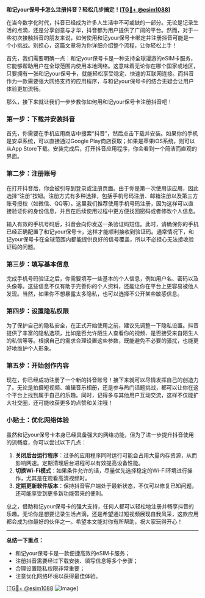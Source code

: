 **和记your保号卡怎么注册抖音？轻松几步搞定！[[TG💪+ @esim1088](https://t.me/s/esim1088)]**

在当今数字化时代，抖音已经成为许多人生活中不可或缺的一部分。无论是记录生活的点滴，还是分享创意与才华，抖音都为用户提供了广阔的平台。然而，对于一些初次接触抖音的朋友来说，如何使用和记your保号卡绑定并注册抖音可能是一个小挑战。别担心，这篇文章将为你详细介绍整个流程，让你轻松上手！

首先，我们需要明确一点：和记your保号卡是一种支持全球漫游的eSIM卡服务，它能够帮助用户在全球范围内使用本地网络。这意味着无论你在哪个国家或地区，只要拥有一张和记your保号卡，就能轻松享受稳定、快速的互联网连接。而抖音作为一款需要强大网络支持的应用程序，与和记your保号卡的结合无疑会让用户体验更加流畅。

那么，接下来就让我们一步步教你如何用和记your保号卡注册抖音吧！

### 第一步：下载并安装抖音

首先，你需要在手机应用商店中搜索“抖音”，然后点击下载并安装。如果你的手机是安卓系统，可以直接通过Google Play商店获取；如果是苹果iOS系统，则可以从App Store下载。安装完成后，打开抖音应用程序，你会看到一个简洁而直观的界面。

### 第二步：注册账号

在打开抖音后，你会被引导到登录或注册页面。由于你是第一次使用该应用，因此选择“注册”按钮。注册方式有多种选择，包括手机号码注册、邮箱注册以及第三方账号授权（如微信、QQ等）。这里我们推荐使用手机号码注册，因为这样可以直接验证你的身份信息，并且在后续使用过程中更方便找回密码或者修改个人信息。

输入有效的手机号码后，抖音会向你发送一条验证码短信。此时，请确保你的手机已经正确配置了和记your保号卡，这样才能顺利接收到验证码。通常情况下，和记your保号卡在全球范围内都能提供良好的信号覆盖，所以不必担心无法接收验证码的问题。

### 第三步：填写基本信息

完成手机号码验证之后，你需要填写一些基本的个人信息，例如用户名、密码以及头像等。这些信息不仅有助于完善你的个人资料，还能让你在平台上更容易被他人发现。当然，如果你不想暴露太多隐私，也可以选择不公开某些敏感信息。

### 第四步：设置隐私权限

为了保护自己的隐私安全，在正式开始使用之前，建议先调整一下隐私设置。抖音提供了丰富的隐私选项，比如是否允许陌生人查看你的视频、是否接受来自陌生人的私信等等。根据自己的需求合理设置这些参数，既能避免不必要的骚扰，也能更好地维护个人形象。

### 第五步：开始创作内容

现在，你已经成功注册了一个新的抖音账号！接下来就可以尽情发挥自己的创造力了。无论是拍摄短视频、编辑音乐相册，还是参与热门话题挑战，都可以让你在这个平台上找到属于自己的乐趣。同时，记得多与其他用户互动交流，这样不仅能扩大社交圈，还可能收获更多的点赞和关注哦！

### 小贴士：优化网络体验

虽然和记your保号卡本身已经具备强大的网络功能，但为了进一步提升抖音使用的流畅度，你可以尝试以下几点：

1. **关闭后台运行程序**：过多的应用程序同时运行可能会占用大量内存资源，从而影响网速。定期清理后台进程可以有效提高设备性能。
2. **切换Wi-Fi模式**：如果条件允许的话，尽量优先选择稳定的Wi-Fi环境进行操作，尤其是在观看高清视频时。
3. **定期更新软件版本**：保持抖音客户端处于最新状态，不仅可以修复已知问题，还可能享受到更多新功能带来的便利。

总之，借助和记your保号卡的强大支持，任何人都可以轻松地注册并畅享抖音的乐趣。无论你是想要记录生活点滴，还是希望通过短视频展现自我风采，这款应用都会成为你最好的伙伴之一。希望本文能对你有所帮助，祝大家玩得开心！

---

**总结一下重点：**
- 和记your保号卡是一款便捷高效的eSIM卡服务；
- 注册抖音需要经过下载安装、填写信息等多个步骤；
- 合理设置隐私权限非常重要；
- 注意优化网络环境以获得最佳体验。

[[TG💪+ @esim1088](https://t.me/s/esim1088) ![Image](https://i.postimg.cc/4NQfJmqS/Snipaste-2025-05-13-00-14-12.png)]